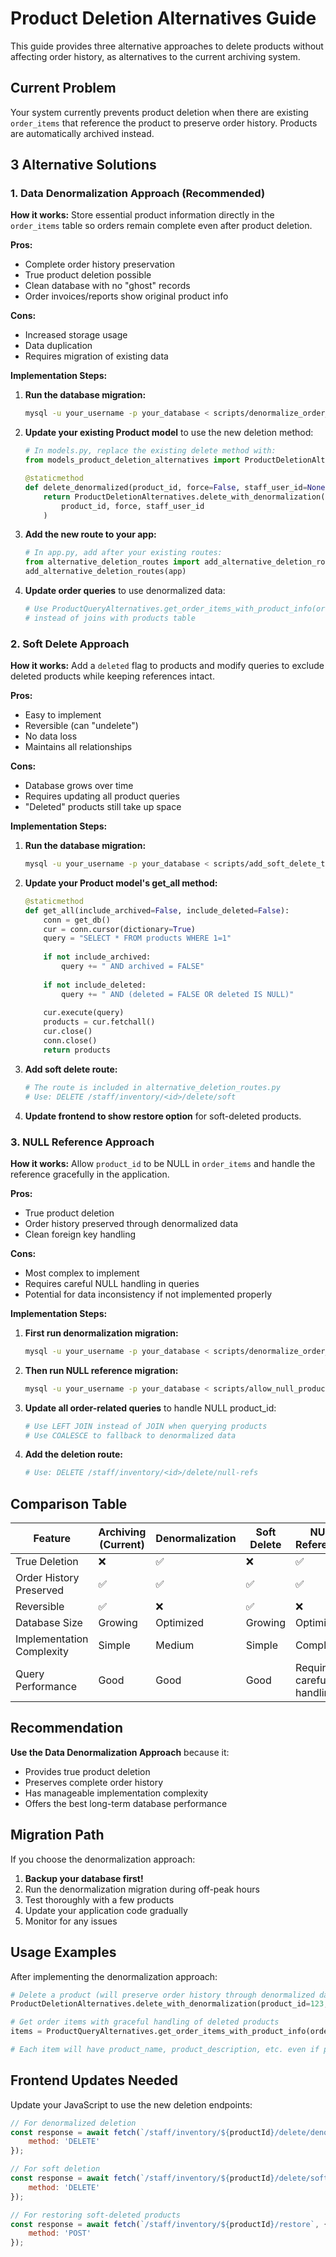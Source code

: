 # Product Deletion Alternatives Guide

This guide provides three alternative approaches to delete products without affecting order history, as alternatives to the current archiving system.

## Current Problem
Your system currently prevents product deletion when there are existing `order_items` that reference the product to preserve order history. Products are automatically archived instead.

## 3 Alternative Solutions

### 1. Data Denormalization Approach (Recommended)

**How it works:** Store essential product information directly in the `order_items` table so orders remain complete even after product deletion.

**Pros:**
- Complete order history preservation
- True product deletion possible
- Clean database with no "ghost" records
- Order invoices/reports show original product info

**Cons:**
- Increased storage usage
- Data duplication
- Requires migration of existing data

**Implementation Steps:**

1. **Run the database migration:**
   ```bash
   mysql -u your_username -p your_database < scripts/denormalize_order_items.sql
   ```

2. **Update your existing Product model** to use the new deletion method:
   ```python
   # In models.py, replace the existing delete method with:
   from models_product_deletion_alternatives import ProductDeletionAlternatives
   
   @staticmethod
   def delete_denormalized(product_id, force=False, staff_user_id=None):
       return ProductDeletionAlternatives.delete_with_denormalization(
           product_id, force, staff_user_id
       )
   ```

3. **Add the new route to your app:**
   ```python
   # In app.py, add after your existing routes:
   from alternative_deletion_routes import add_alternative_deletion_routes
   add_alternative_deletion_routes(app)
   ```

4. **Update order queries** to use denormalized data:
   ```python
   # Use ProductQueryAlternatives.get_order_items_with_product_info(order_id)
   # instead of joins with products table
   ```

### 2. Soft Delete Approach

**How it works:** Add a `deleted` flag to products and modify queries to exclude deleted products while keeping references intact.

**Pros:**
- Easy to implement
- Reversible (can "undelete")
- No data loss
- Maintains all relationships

**Cons:**
- Database grows over time
- Requires updating all product queries
- "Deleted" products still take up space

**Implementation Steps:**

1. **Run the database migration:**
   ```bash
   mysql -u your_username -p your_database < scripts/add_soft_delete_to_products.sql
   ```

2. **Update your Product model's get_all method:**
   ```python
   @staticmethod
   def get_all(include_archived=False, include_deleted=False):
       conn = get_db()
       cur = conn.cursor(dictionary=True)
       query = "SELECT * FROM products WHERE 1=1"
       
       if not include_archived:
           query += " AND archived = FALSE"
       
       if not include_deleted:
           query += " AND (deleted = FALSE OR deleted IS NULL)"
       
       cur.execute(query)
       products = cur.fetchall()
       cur.close()
       conn.close()
       return products
   ```

3. **Add soft delete route:**
   ```python
   # The route is included in alternative_deletion_routes.py
   # Use: DELETE /staff/inventory/<id>/delete/soft
   ```

4. **Update frontend to show restore option** for soft-deleted products.

### 3. NULL Reference Approach

**How it works:** Allow `product_id` to be NULL in `order_items` and handle the reference gracefully in the application.

**Pros:**
- True product deletion
- Order history preserved through denormalized data
- Clean foreign key handling

**Cons:**
- Most complex to implement
- Requires careful NULL handling in queries
- Potential for data inconsistency if not implemented properly

**Implementation Steps:**

1. **First run denormalization migration:**
   ```bash
   mysql -u your_username -p your_database < scripts/denormalize_order_items.sql
   ```

2. **Then run NULL reference migration:**
   ```bash
   mysql -u your_username -p your_database < scripts/allow_null_product_references.sql
   ```

3. **Update all order-related queries** to handle NULL product_id:
   ```python
   # Use LEFT JOIN instead of JOIN when querying products
   # Use COALESCE to fallback to denormalized data
   ```

4. **Add the deletion route:**
   ```python
   # Use: DELETE /staff/inventory/<id>/delete/null-refs
   ```

## Comparison Table

| Feature | Archiving (Current) | Denormalization | Soft Delete | NULL References |
|---------|-------------------|-----------------|-------------|-----------------|
| True Deletion | ❌ | ✅ | ❌ | ✅ |
| Order History Preserved | ✅ | ✅ | ✅ | ✅ |
| Reversible | ✅ | ❌ | ✅ | ❌ |
| Database Size | Growing | Optimized | Growing | Optimized |
| Implementation Complexity | Simple | Medium | Simple | Complex |
| Query Performance | Good | Good | Good | Requires careful handling |

## Recommendation

**Use the Data Denormalization Approach** because it:
- Provides true product deletion
- Preserves complete order history
- Has manageable implementation complexity
- Offers the best long-term database performance

## Migration Path

If you choose the denormalization approach:

1. **Backup your database first!**
2. Run the denormalization migration during off-peak hours
3. Test thoroughly with a few products
4. Update your application code gradually
5. Monitor for any issues

## Usage Examples

After implementing the denormalization approach:

```python
# Delete a product (will preserve order history through denormalized data)
ProductDeletionAlternatives.delete_with_denormalization(product_id=123, force=True, staff_user_id=1)

# Get order items with graceful handling of deleted products
items = ProductQueryAlternatives.get_order_items_with_product_info(order_id=456)

# Each item will have product_name, product_description, etc. even if product is deleted
```

## Frontend Updates Needed

Update your JavaScript to use the new deletion endpoints:

```javascript
// For denormalized deletion
const response = await fetch(`/staff/inventory/${productId}/delete/denormalized?force=true`, {
    method: 'DELETE'
});

// For soft deletion
const response = await fetch(`/staff/inventory/${productId}/delete/soft`, {
    method: 'DELETE'
});

// For restoring soft-deleted products
const response = await fetch(`/staff/inventory/${productId}/restore`, {
    method: 'POST'
});
```
